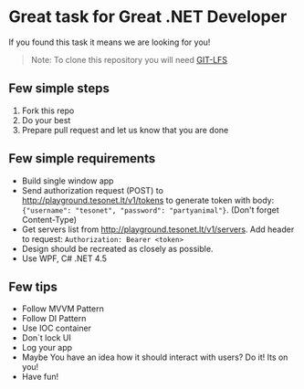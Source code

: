 # Great task for Great .NET Developer

If you found this task it means we are looking for you!

> Note: To clone this repository you will need [GIT-LFS](https://git-lfs.github.com/)

## Few simple steps

1. Fork this repo
2. Do your best
3. Prepare pull request and let us know that you are done

## Few simple requirements

- Build single window app
- Send authorization request (POST) to http://playground.tesonet.lt/v1/tokens to generate token with body: `{"username": "tesonet", "password": "partyanimal"}`. (Don't forget Content-Type)
- Get servers list from http://playground.tesonet.lt/v1/servers. Add header to request: `Authorization: Bearer <token>`
- Design should be recreated as closely as possible.
- Use WPF, C# .NET 4.5

## Few tips

- Follow MVVM Pattern
- Follow DI Pattern
- Use IOC container
- Don`t lock UI
- Log your app
- Maybe You have an idea how it should interact with users? Do it! Its on you!
- Have fun!
